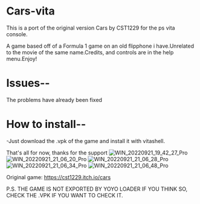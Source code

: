 # Cars-vita
This is a port of the original version Cars by CST1229 for the ps vita console.

A game based off of a Formula 1 game on an old flipphone i have.Unrelated to the movie of the same name.Credits, and controls are in the help menu.Enjoy!

# Issues--

The problems have already been fixed

# How to install--

-Just download the .vpk of the game and install it with vitashell.

That's all for now, thanks for the support
![WIN_20220921_19_42_27_Pro](https://user-images.githubusercontent.com/89418415/191642570-7824fabc-a980-40a3-80f9-342b6006ed51.jpg)
![WIN_20220921_21_06_20_Pro](https://user-images.githubusercontent.com/89418415/191642635-24ca4421-ddb0-4b3d-a7c4-c8fb39a375d3.jpg)
![WIN_20220921_21_06_28_Pro](https://user-images.githubusercontent.com/89418415/191642639-eb41b7e8-a95b-4093-928c-f06a48cfa160.jpg)
![WIN_20220921_21_06_34_Pro](https://user-images.githubusercontent.com/89418415/191642640-c90459a5-d7a1-4544-bec3-1827f850b90a.jpg)
![WIN_20220921_21_06_48_Pro](https://user-images.githubusercontent.com/89418415/191642642-ecb0008e-7d18-47a9-97ee-a3acfb2c15b2.jpg)


Original game: https://cst1229.itch.io/cars

P.S. THE GAME IS NOT EXPORTED BY YOYO LOADER IF YOU THINK SO, CHECK THE .VPK IF YOU WANT TO CHECK IT.
